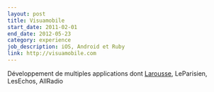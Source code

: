```yaml
---
layout: post
title: Visuamobile
start_date: 2011-02-01
end_date: 2012-05-23
category: experience
job_description: iOS, Android et Ruby
link: http://visuamobile.com
---
```


Développement de multiples applications dont <a href="https://itunes.apple.com/fr/app/dictionnaire-illustre-larousse/id438715178?mt=8">Larousse</a>, LeParisien, LesEchos, AllRadio
